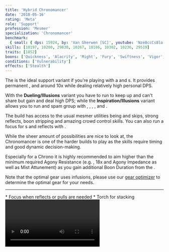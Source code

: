 ```yaml
---
title: 'Hybrid Chronomancer'
date: '2018-05-16'
rating: 'Meta'
role: 'Support'
profession: 'Mesmer'
specialization: 'Chronomancer'
benchmark:
  { small: { dps: 15924, by: 'Van Gherwen [SC]', youtube: 'Nze8ccCs8lo' } }
skills: [10197, 10200, 29830, 10267, 10186, 10302, 10236, 29519]
traits: [1852]
boons: ['Quickness', 'Alacrity', 'Might', 'Fury', 'Swiftness', 'Vigor', 'Aegis']
conditions: ['Vulnerability']
effects: ['Stealth']
---
```


The <Specialization prefix="hybrid" name="chronomancer"/> is the ideal support variant if you're playing with a <Specialization name="druid"/> and <Specialization name="weaver" prefix="air"/>s. It provides permanent <Boon name="quickness"/>, <Boon name="alacrity"/> and around 10x <Boon name="might"/> while dealing relatively high personal DPS.

With the **Dueling/Illusions** variant you have to run <Skill id="10311"/> to keep up <Boon name="quickness"/> and can't share <Boon name="aegis"/> but gain <Boon name="vigor"/> and deal high DPS; while the **Inspiration/Illusions** variant allows you to run <Skill id="29519"/> and spam group <Boon name="aegis"/> with <Trait id="1852"/>, <Trait id="1980"/>, <Trait id="1890"/>, <Trait id="1869"/>, <Skill id="10236"/> and <Trait id="1866"/>.

The build has access to the usual mesmer utilities being <Skill id="10197"/> and <Effect name="stealth"/> skips, strong reflects, boon stripping and amazing crowd control skills. You can also run a focus for <Skill id="10363"/> <Control name="pull"/>s and reflects with <Trait id="751"/>.

While the sheer amount of possibilities are nice to look at, the Chronomancer is one of the harder builds to play as the skills require timing and good dynamic decision-making.

<Divider text="Equipment (150 AR + no Spotter)"/>

<Grid>
<GridItem>
Especially for a Chrono it is highly recommended to aim higher than the minimum required Agony Resistance (e.g. <Item id="70596"/>, 18x <Item id="86180"/> and Agony Impedance as well as Mist Attunement) as you gain additional Boon Duration from the <Item id="79722"/>.

Note that the optimal gear uses <Item id="86180"/> infusions, please use our [gear optimizer](http://old.discretize.eu/) to determine the optimal gear for your needs.
</GridItem>

<GridItem>
<Armor helmAffix="Commander" helmId="75727" helmRune="Leadership" helmRuneId="70600" helmRuneCount="6" shouldersAffix="Berserker" shouldersId="48083" shouldersRune="Leadership" shouldersRuneId="70600" shouldersRuneCount="6" coatAffix="Berserker" coatId="48079" coatRune="Leadership" coatRuneId="70600" coatRuneCount="6" glovesAffix="Berserker" glovesId="48080" glovesRune="Leadership" glovesRuneId="70600" glovesRuneCount="6" leggingsAffix="Commander" leggingsId="76139" leggingsRune="Leadership" leggingsRuneId="70600" leggingsRuneCount="6" bootsAffix="Berserker" bootsId="48078" bootsRune="Leadership" bootsRuneId="70600" bootsRuneCount="6"/>
</GridItem>

<GridItem>
<Weapons weapon1MainType="Sword" weapon1MainAffix="Commander" weapon1MainId="73724" weapon1MainSigil1="Concentration" weapon1MainSigil1Id="72339" weapon1OffType="Shield" weapon1OffAffix="Commander" weapon1OffId="76075" weapon1OffSigil="Force" weapon1OffSigilId="24615" weapon2OffType="Sword" weapon2OffAffix="Commander" weapon2OffId="73724" weapon2OffSigil="Force" weapon2OffSigilId="24615"/>

---

<Card title="Swap Weapons">
* Focus when reflects or pulls are needed
* Torch for <Boon name="might"/> stacking
</Card>
</GridItem>

<GridItem>
<Trinkets backItemAffix="Commander" backItemId="79830" backItemStatId="1125" accessory1Affix="Berserker" accessory1Id="39232" accessory2Affix="Berserker" accessory2Id="39233" amuletAffix="Commander" amuletId="80241" amuletStatId="1125" ring1Affix="Berserker" ring1Id="75669" ring2Affix="Berserker" ring2Id="76024"/>

<Consumables foodId="43550" utilityId="67530" infusionId="37131"/>
</GridItem>
</Grid>

<Divider text="Duel/Illu Build"/>

<Grid>
<GridItem sm="7">
<Traits traits1Id="1" traits1="Dueling" traits1Selected="701,708,692" traits2Id="24" traits2="Illusions" traits2Selected="721,729,733" traits3Id="40" traits3="Chronomancer" traits3Selected="1995,1978,1890"/>
</GridItem>

<GridItem>
<Skills heal="21750" utility1="30814" utility2="29856" utility3="10236" elite="10311"/>

<Video youtube="Nze8ccCs8lo" title="Duel/Illu by Van Gherwen [SC] - 15.9k DPS"/>

This build variant has the highest personal DPS but needs <Skill id="10311"/> to keep up permanent <Boon name="quickness"/> and can't share <Boon name="aegis"/>.
</GridItem>
</Grid>

<Divider text="Insp/Illu Build"/>

<Grid>
<GridItem sm="7">
<Traits traits1Id="23" traits1="Inspiration" traits1Selected="756,1980,1866" traits2Id="24" traits2="Illusions" traits2Selected="1869,729,733" traits3Id="40" traits3="Chronomancer" traits3Selected="1995,1978,1890"/>
</GridItem>

<GridItem>
<Skills heal="21750" utility1="30814" utility2="29856" utility3="10236" elite="29519"/>

<Video youtube="2_-aKb6VQd8" title="Illu/Insp by Van Gherwen [SC] - 11.6k DPS"/>

Use this build variant if you need the CC from <Skill id="29519"/> and <Boon name="aegis"/> sharing from <Trait id="1852"/> to prevent mechanics like the spinning <Control name="knockback"/> from MAMA ([Nightmare Fractal](https://discretize.eu/fractals/nightmare)).

It also has access to reflects and more frequent <Control name="pull"/>s on focus with <Trait id="751"/>.
</GridItem>
</Grid>

<Divider text="Situational"/>

<Grid>
<GridItem>
<Card title="Situational Traits">
| | |
| -- | -- |
| <Trait id="1987" size="big" text="false"/> | A slight DPS loss but adds some party healing. |
| <Trait id="751" size="big" text="false"/> | Use it together with a focus for <Control name="pull"/>s and reflects. Swap out your offhand sword in that case. |
| <Trait id="674" size="big" text="false"/> | Increases the duration of all your <Effect name="stealth"/> skills by 50%. |
| <Trait id="740" size="big" text="false"/> | Heals and removes conditions on every Shatter skill. |
| <Trait id="744" size="big" text="false"/> | A strong personal condition cleanse. |
| <Trait id="721" size="big" text="false"/> | A minor DPS increase, if you don't run <Trait id="1980"/> you can trait it anyway. |
| <Trait id="752" size="big" text="false"/> | Two seconds longer duration for Glamour skills like <Skill id="10197"/>. |
</Card>
</GridItem>

<GridItem>
<Card title="Situational Skills">
| | |
| -- | -- |
| <Skill id="30305" size="big" text="false"/> | A stronger group heal and condition cleanse if your party has problems with incoming damage. |
| <Skill id="34326" size="big" text="false"/> | One of the strongest reflect skills, protecting everyone inside from projectiles for 6 seconds. |
| <Skill id="10197" size="big" text="false"/> | Party escort service. |
| <Skill id="10200" size="big" text="false"/> | A 1200 range teleport. It breaks <Control name="stun"/> on use, which means it gets executed even if there is no valid path to your mouse target - keep this in mind. |
| <Skill id="29578" size="big" text="false"/> | Enables you to use key utilities twice. If you use <Skill id="29830"/> at the end of the cast, you get a "free" mimic and can do stuff like triple <Skill id="10200"/> without the need for any illusions. |
| <Skill id="10267" size="big" text="false"/> | Necessary if you need to remove boons and have no <Specialization name="spellbreaker"/>. |
| <Skill id="10245" size="big" text="false"/> | Useful for party skipping. Provides 15 seconds of <Effect name="stealth"/> with <Trait id="674"/> and <Skill id="29830"/>. |
</Card>
</GridItem>
</Grid>

<Divider text="Details"/>

<Grid>
<GridItem>
<Card title="Written Opener">
1. Open on Sword/Sword with <Skill id="10173"/> and <Skill id="10174"/>
2. Cast <Skill id="29830"/> during the aftercast of one of the following skills:
    1. <Skill id="21750"/> for maximum DPS
    2. <Skill id="29519"/> if you need CC and run Insp/Illu
    3. <Skill id="30643"/> if you need CC and run Duel/Illu
3. Cast <Skill id="10311"/> if you run Duel/Illu
4. <Skill id="10236"/> and <Skill id="29856"/>
5. You will have enough time left for <Skill id="30814"/> with Insp/Illu, otherwise <Skill id="30747"/> will end during the cast
6. Cast <Skill id="29856"/> and <Skill id="30814"/> again
7. <Skill id="10174"/> -> <Skill id="21750"/> -> <Skill id="10174"/>
8. Weapon swap
9. <Skill id="10236"/>
</Card>

<Card title="CC skills">
| | |
| -- | -- |
| <Skill id="29519"/> | 1000 damage |
| <Skill id="30643"/> | 200-1200 damage |
| <Skill id="10287"/> | 100-400 damage |
| <Skill id="10363"/> | 150 damage |
| <Skill id="30814"/> | 150 damage with <Condition name="slow"/> |
| <Skill id="10358"/> | 100 damage |
| <Skill id="29856"/> | 99 damage with <Condition name="chilled"/> |
</Card>
</GridItem>

<GridItem sm="4">
<Card title="Skill priority">
As it is near impossible to follow a fixed rotation in fractals, try to keep to the following list of priorities:

1. Keep up <Boon name="quickness"/> using <Skill id="10311"/>, <Skill id="30814"/>, <Trait id="729"/> and <Skill id="10236"/>
2. Keep up <Boon name="alacrity"/> using <Skill id="30643"/>, <Skill id="29856"/>, <Trait id="1927"/> and <Skill id="10236"/>
3. With Inspiration you have another <Skill id="29724"/> on every phantasm summon due to <Trait id="1866"/>
4. Break any defiance bar as fast as possible using <Skill id="30643"/>, <Skill id="10287"/> and <Skill id="29519"/>
5. Do as much DPS as possible 1. Use <Skill id="10174"/> with <Skill id="21750"/> whenever ready 2. Use <Skill id="10334"/> off recharge, possibly twice with <Skill id="29830"/> (with three illusions) 3. Don't interrupt your auto-attack chains as the third hit (<Skill id="10172"/>) deals the most damage 4. Cast <Skill id="49068"/> (twice if traited) followed by <Skill id="10190"/> whenever you have three illusions up and don't plan to use <Skill id="29830"/> in the next 15 seconds 5. <Skill id="30769"/> is not worth using over auto-attack for DPS but grants <Boon name="protection"/>
   </Card>
   </GridItem>
   </Grid>
